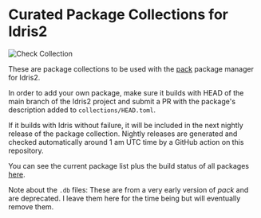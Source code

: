 # Curated Package Collections for Idris2

![Check Collection](https://github.com/stefan-hoeck/idris2-pack-db/actions/workflows/ci-db.yml/badge.svg)

These are package collections to be used with the
[pack](https://github.com/stefan-hoeck/idris2-pack) package manager
for Idris2.

In order to add your own package, make sure it builds with HEAD
of the main branch of the Idris2 project and submit a PR with
the package's description added to `collections/HEAD.toml`.

If it builds with Idris without failure, it will be included
in the next nightly release of the package collection. Nightly releases
are generated and checked automatically around 1 am UTC time
by a GitHub action on this repository.

You can see the current package list plus the build status of
all packages [here](STATUS.md).

Note about the `.db` files: These are from a very early version
of *pack* and are deprecated. I leave them here for the time
being but will eventually remove them.
